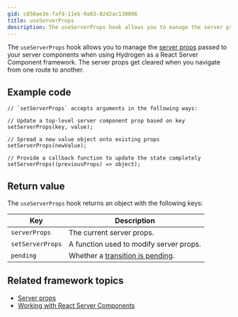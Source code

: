 ```yaml
---
gid: c850ae3e-fafd-11eb-9a03-0242ac130006
title: useServerProps
description: The useServerProps hook allows you to manage the server props passed to your server components when using Hydrogen as a React Server Component framework.
---
```


The `useServerProps` hook allows you to manage the [server props](https://shopify.dev/custom-storefronts/hydrogen/server-props) passed to your server components when using Hydrogen as a React Server Component framework. The server props get cleared when you navigate from one route to another.

## Example code

```tsx
// `setServerProps` accepts arguments in the following ways:

// Update a top-level server component prop based on key
setServerProps(key, value);

// Spread a new value object onto existing props
setServerProps(newValue);

// Provide a callback function to update the state completely
setServerProps((previousProps) => object);
```

## Return value

The `useServerProps` hook returns an object with the following keys:

| Key              | Description                                                                            |
| ---------------- | -------------------------------------------------------------------------------------- |
| `serverProps`    | The current server props.                                                              |
| `setServerProps` | A function used to modify server props.                                                |
| `pending`        | Whether a [transition is pending](https://github.com/reactwg/react-18/discussions/41). |

## Related framework topics

- [Server props](https://shopify.dev/custom-storefronts/hydrogen/server-props)
- [Working with React Server Components](https://shopify.dev/custom-storefronts/hydrogen/react-server-components/work-with-rsc)
